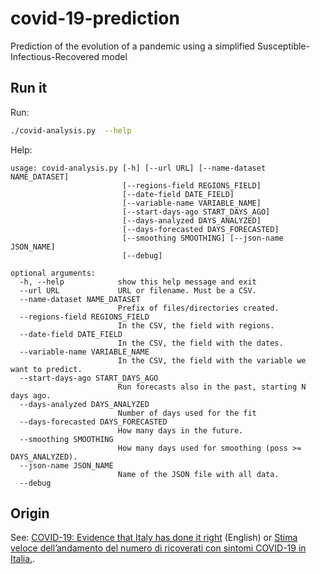 # covid-19-prediction

Prediction of the evolution of a pandemic using a simplified Susceptible-Infectious-Recovered model

## Run it

Run:

```bash
./covid-analysis.py  --help
```

Help:
```
usage: covid-analysis.py [-h] [--url URL] [--name-dataset NAME_DATASET]
                         [--regions-field REGIONS_FIELD]
                         [--date-field DATE_FIELD]
                         [--variable-name VARIABLE_NAME]
                         [--start-days-ago START_DAYS_AGO]
                         [--days-analyzed DAYS_ANALYZED]
                         [--days-forecasted DAYS_FORECASTED]
                         [--smoothing SMOOTHING] [--json-name JSON_NAME]
                         [--debug]

optional arguments:
  -h, --help            show this help message and exit
  --url URL             URL or filename. Must be a CSV.
  --name-dataset NAME_DATASET
                        Prefix of files/directories created.
  --regions-field REGIONS_FIELD
                        In the CSV, the field with regions.
  --date-field DATE_FIELD
                        In the CSV, the field with the dates.
  --variable-name VARIABLE_NAME
                        In the CSV, the field with the variable we want to predict.
  --start-days-ago START_DAYS_AGO
                        Run forecasts also in the past, starting N days ago.
  --days-analyzed DAYS_ANALYZED
                        Number of days used for the fit
  --days-forecasted DAYS_FORECASTED
                        How many days in the future.
  --smoothing SMOOTHING
                        How many days used for smoothing (poss >= DAYS_ANALYZED).
  --json-name JSON_NAME
                        Name of the JSON file with all data.
  --debug
```  

## Origin

See: [COVID-19: Evidence that Italy has done it right](https://medium.com/@malemi/covid-19-evidence-that-italy-has-done-it-right-eda758309f58) (English)
or [Stima veloce dell’andamento del numero di ricoverati con sintomi COVID-19 in Italia.](https://medium.com/@malemi/stima-veloce-dei-ricoverati-con-sintomi-covid-19-in-lombardia-491a0c3f4a7b).

